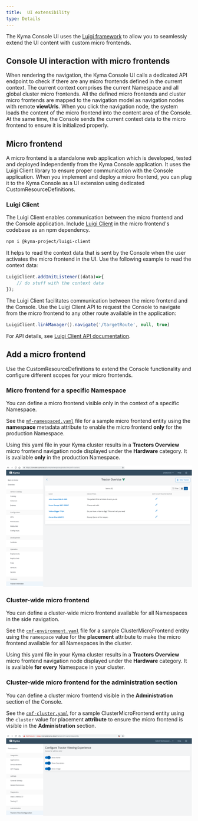 ```yaml
---
title:  UI extensibility
type: Details
---
```


The Kyma Console UI uses the [Luigi framework](https://github.com/kyma-project/luigi) to allow you to seamlessly extend the UI content with custom micro frontends.

## Console UI interaction with micro frontends

When rendering the navigation, the Kyma Console UI calls a dedicated API endpoint to check if there are any micro frontends defined in the current context. The current context comprises the current Namespace and all global cluster micro frontends. All the defined micro frontends and cluster micro frontends are mapped to the navigation model as navigation nodes with remote **viewUrls**. When you click the navigation node, the system loads the content of the micro frontend into the content area of the Console. At the same time, the Console sends the current context data to the micro frontend to ensure it is initialized properly.

## Micro frontend

A micro frontend is a standalone web application which is developed, tested and deployed independently from the Kyma Console application. It uses the Luigi Client library to ensure proper communication with the Console application. When you implement and deploy a micro frontend, you can plug it to the Kyma Console as a UI extension using dedicated CustomResourceDefinitions.

### Luigi Client

The Luigi Client enables communication between the micro frontend and the Console application.
Include [Luigi Client](https://www.npmjs.com/package/@kyma-project/luigi-client) in the micro frontend's codebase as an npm dependency.

``` bash
npm i @kyma-project/luigi-client
```

It helps to read the context data that is sent by the Console when the user activates the micro frontend in the UI.
Use the following example to read the context data:

``` js
LuigiClient.addInitListener((data)=>{
    // do stuff with the context data
});
```

The Luigi Client facilitates communication between the micro frontend and the Console. Use the Luigi Client API to request the Console to navigate from the micro frontend to any other route available in the application:

``` js
LuigiClient.linkManager().navigate('/targetRoute', null, true)
```

For API details, see [Luigi Client API documentation](https://github.com/kyma-project/luigi/blob/master/docs/luigi-client-api.md).

## Add a micro frontend

Use the CustomResourceDefinitions to extend the Console functionality and configure different scopes for your micro frontends.

### Micro frontend for a specific Namespace

You can define a micro frontend visible only in the context of a specific Namespace.

See the [`mf-namespaced.yaml`](./assets/mf-namespaced.yaml) file for a sample micro frontend entity using the **namespace** metadata attribute to enable the micro frontend **only** for the production Namespace.

Using this yaml file in your Kyma cluster results in a **Tractors Overview** micro frontend navigation node displayed under the **Hardware** category. It is available **only** in the production Namespace.

![MF-one-namespace](./assets/mf-one-namespace.png)

### Cluster-wide micro frontend

You can define a cluster-wide micro frontend available for all Namespaces in the side navigation.

See the [`cmf-environment.yaml`](./assets/cmf-environment.yaml) file for a sample ClusterMicroFrontend entity using the `namespace` value for the **placement** attribute to make the micro frontend available for all Namespaces in the cluster.

Using this yaml file in your Kyma cluster results in a **Tractors Overview** micro frontend navigation node displayed under the **Hardware** category. It is available **for every** Namespace in your cluster.

### Cluster-wide micro frontend for the administration section
You can define a cluster micro frontend visible in the **Administration** section of the Console.

See the [`cmf-cluster.yaml`](./assets/cmf-cluster.yaml) for a sample ClusterMicroFrontend entity using the `cluster` value for placement  **attribute** to ensure the micro frontend is visible in the **Administration** section.

![CMF-admin-section](./assets/cmf-admin-section.png)

